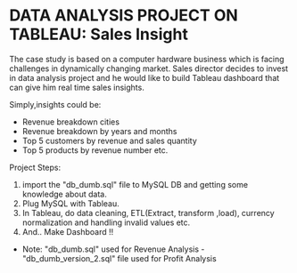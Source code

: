 # DATA ANALYSIS PROJECT ON TABLEAU: Sales Insight

The case study is based on a computer hardware business which is facing challenges in dynamically changing market. 
Sales director decides to invest in data analysis project and he would like to build Tableau dashboard 
that can give him real time sales insights. 

Simply,insights could be:
 - Revenue breakdown cities
 - Revenue breakdown by years and months
 - Top 5 customers by revenue and sales quantity
 - Top 5 products by revenue number
  etc. 

Project Steps:

1. import the "db_dumb.sql" file to MySQL DB and getting some knowledge about data.
2. Plug MySQL with Tableau.
3. In Tableau, do data cleaning, ETL(Extract, transform ,load), currency normalization and handling invalid values etc.
4. And.. Make Dashboard !!

- Note: "db_dumb.sql" used for Revenue Analysis - "db_dumb_version_2.sql" file used for Profit Analysis 

